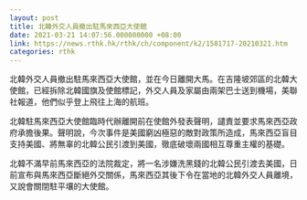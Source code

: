 ```yaml
---
layout: post
title: 北韓外交人員撤出駐馬來西亞大使館
date: 2021-03-21 14:07:56.000000000 +08:00
link: https://news.rthk.hk/rthk/ch/component/k2/1581717-20210321.htm
categories: rthk
---
```


北韓外交人員撤出駐馬來西亞大使館，並在今日離開大馬。在吉隆坡郊區的北韓大使館，已經拆除北韓國旗及使館標記，外交人員及家屬由兩架巴士送到機場，美聯社報道，他們似乎登上飛往上海的航班。

北韓駐馬來西亞大使館臨時代辦離開前在使館外發表聲明，譴責並要求馬來西亞政府承擔後果。聲明說，今次事件是美國窮凶極惡的敵對政策所造成，馬來西亞盲目支持美國、將無辜的北韓公民引渡到美國，徹底破壞兩國相互尊重主權的基礎。

北韓不滿早前馬來西亞的法院裁定，將一名涉嫌洗黑錢的北韓公民引渡去美國，日前宣布與馬來西亞斷絕外交關係，馬來西亞其後下令在當地的北韓外交人員離境，又說會關閉駐平壤的大使館。
